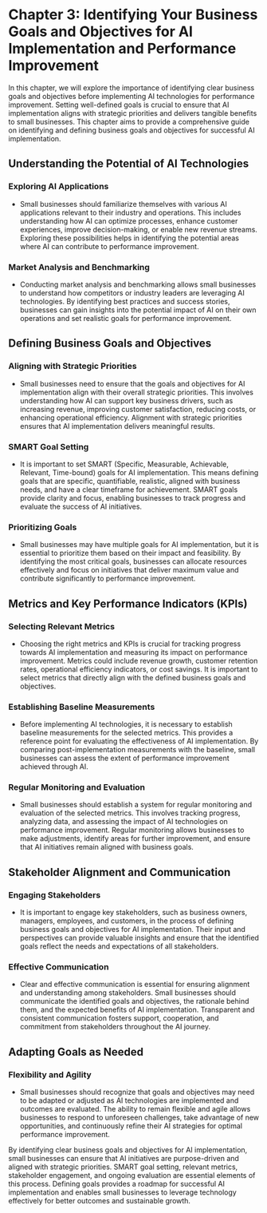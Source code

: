 Chapter 3: Identifying Your Business Goals and Objectives for AI Implementation and Performance Improvement
===========================================================================================================

In this chapter, we will explore the importance of identifying clear business goals and objectives before implementing AI technologies for performance improvement. Setting well-defined goals is crucial to ensure that AI implementation aligns with strategic priorities and delivers tangible benefits to small businesses. This chapter aims to provide a comprehensive guide on identifying and defining business goals and objectives for successful AI implementation.

Understanding the Potential of AI Technologies
----------------------------------------------

### Exploring AI Applications

* Small businesses should familiarize themselves with various AI applications relevant to their industry and operations. This includes understanding how AI can optimize processes, enhance customer experiences, improve decision-making, or enable new revenue streams. Exploring these possibilities helps in identifying the potential areas where AI can contribute to performance improvement.

### Market Analysis and Benchmarking

* Conducting market analysis and benchmarking allows small businesses to understand how competitors or industry leaders are leveraging AI technologies. By identifying best practices and success stories, businesses can gain insights into the potential impact of AI on their own operations and set realistic goals for performance improvement.

Defining Business Goals and Objectives
--------------------------------------

### Aligning with Strategic Priorities

* Small businesses need to ensure that the goals and objectives for AI implementation align with their overall strategic priorities. This involves understanding how AI can support key business drivers, such as increasing revenue, improving customer satisfaction, reducing costs, or enhancing operational efficiency. Alignment with strategic priorities ensures that AI implementation delivers meaningful results.

### SMART Goal Setting

* It is important to set SMART (Specific, Measurable, Achievable, Relevant, Time-bound) goals for AI implementation. This means defining goals that are specific, quantifiable, realistic, aligned with business needs, and have a clear timeframe for achievement. SMART goals provide clarity and focus, enabling businesses to track progress and evaluate the success of AI initiatives.

### Prioritizing Goals

* Small businesses may have multiple goals for AI implementation, but it is essential to prioritize them based on their impact and feasibility. By identifying the most critical goals, businesses can allocate resources effectively and focus on initiatives that deliver maximum value and contribute significantly to performance improvement.

Metrics and Key Performance Indicators (KPIs)
---------------------------------------------

### Selecting Relevant Metrics

* Choosing the right metrics and KPIs is crucial for tracking progress towards AI implementation and measuring its impact on performance improvement. Metrics could include revenue growth, customer retention rates, operational efficiency indicators, or cost savings. It is important to select metrics that directly align with the defined business goals and objectives.

### Establishing Baseline Measurements

* Before implementing AI technologies, it is necessary to establish baseline measurements for the selected metrics. This provides a reference point for evaluating the effectiveness of AI implementation. By comparing post-implementation measurements with the baseline, small businesses can assess the extent of performance improvement achieved through AI.

### Regular Monitoring and Evaluation

* Small businesses should establish a system for regular monitoring and evaluation of the selected metrics. This involves tracking progress, analyzing data, and assessing the impact of AI technologies on performance improvement. Regular monitoring allows businesses to make adjustments, identify areas for further improvement, and ensure that AI initiatives remain aligned with business goals.

Stakeholder Alignment and Communication
---------------------------------------

### Engaging Stakeholders

* It is important to engage key stakeholders, such as business owners, managers, employees, and customers, in the process of defining business goals and objectives for AI implementation. Their input and perspectives can provide valuable insights and ensure that the identified goals reflect the needs and expectations of all stakeholders.

### Effective Communication

* Clear and effective communication is essential for ensuring alignment and understanding among stakeholders. Small businesses should communicate the identified goals and objectives, the rationale behind them, and the expected benefits of AI implementation. Transparent and consistent communication fosters support, cooperation, and commitment from stakeholders throughout the AI journey.

Adapting Goals as Needed
------------------------

### Flexibility and Agility

* Small businesses should recognize that goals and objectives may need to be adapted or adjusted as AI technologies are implemented and outcomes are evaluated. The ability to remain flexible and agile allows businesses to respond to unforeseen challenges, take advantage of new opportunities, and continuously refine their AI strategies for optimal performance improvement.

By identifying clear business goals and objectives for AI implementation, small businesses can ensure that AI initiatives are purpose-driven and aligned with strategic priorities. SMART goal setting, relevant metrics, stakeholder engagement, and ongoing evaluation are essential elements of this process. Defining goals provides a roadmap for successful AI implementation and enables small businesses to leverage technology effectively for better outcomes and sustainable growth.
